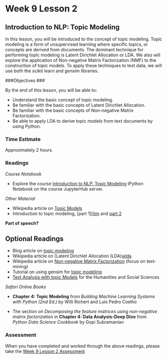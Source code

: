 # Week 9 Lesson 2 #
## Introduction to NLP: Topic Modeling ##

In this lesson, you will be introduced to the concept of topic modeling.
Topic modeling is a form of unsupervised learning where specific topics,
or concepts are derived from documents. The dominant technique for
performing topic modeling is Latent Dirichlet Allocation or LDA. We
also will explore the application of Non-negative Matrix Factorization
(NMF) to the construction of topic models. To apply these techniques to
text data, we will use both the scikit learn and _gensim_ libraries.

###Objectives ###

By the end of this lesson, you will be able to:

- Understand the basic concept of topic modeling.
- Be familiar with the basic concepts of Latent Dirichlet Allocation.
- Be familiar with the basic concepts of Non-negative Matrix Factorization.
- Be able to apply LDA to derive topic models from text documents by using Python.

### Time Estimate ###

Approximately 2 hours.

### Readings ####

_Course Notebook_

- Explore the course [Introduction to NLP: Topic Modeling][l2nb]
IPython Notebook on the course JupyterHub server.

_Other Material_

- Wikipedia article on [Topic Models][wtm] 
- Introduction to topic modeling, [part 1][[itm] and [part 2][itm-2]

**Part of speech?**

## Optional Readings ##

- Blog article on [topic modeling][botm]
- Wikipedia article on [Latent Dirichlet Allocation (LDA)[wlda] 
- Wikipedia article on [Non-negative Matrix Factorization][wnmf] (focus on text-mining)
- Tutorial on using gensim for [topic modeling][gtm] 
- [Text Analysis with topic Models][tatm] for the Humanities and Social Sciences

_Safari Online Books_

- **Chapter 4: Topic Modeling** from _Building Machine Learning Systems
with Python (2nd Ed.)_ by Willi Richert and Luis Pedro Coelho

- The section on _Decomposing the feature matrices using non-negative
matrix factorization_ in **Chapter 4: Data Analysis-Deep Dive** from
_Python Data Science Cookbook_ by Gopi Subramanian

### Assessment ###

When you have completed and worked through the above readings, please take the [Week 9 Lesson 2 Assessment][la]

[l2nb]: notebooks/intro2nlp-tm.ipynb
[la]: https://learn.illinois.edu/mod/quiz/

[wlda]: https://en.wikipedia.org/wiki/Latent_Dirichlet_allocation
[wtm]: https://en.wikipedia.org/wiki/Topic_model
[wnmf]: https://en.wikipedia.org/wiki/Non-negative_matrix_factorization

[itm]: http://journalofdigitalhumanities.org/2-1/topic-modeling-a-basic-introduction-by-megan-r-brett/
[itm-2]: http://journalofdigitalhumanities.org/2-1/topic-modeling-and-digital-humanities-by-david-m-blei/
[gtm]: http://radimrehurek.com/gensim/tut2.html
[tatm]: https://www.de.dariah.eu/tatom/index.html

[botm]: https://www.oreilly.com/ideas/topic-models-past-present-and-future